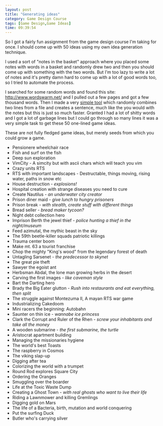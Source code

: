 ```yaml
---
layout: post
title: "Generating ideas"
category: Game Design Course
tags: [Game Design,Game Ideas]
time: 09:39:54
---
```

So I got a fairly fun assignment from the game design course I'm taking for once. I should come up with 50 ideas using my own idea generation technique.

I used a sort of "notes in the basket" approach where you placed some notes with words in a basket and randomly drew two and then you should come up with something with the two words. But I'm too lazy to write a lot of notes and it's pretty damn hard to come up with a lot of good words too, so I tried to automate the process.

I searched for some random words and found this site: <http://www.wordswarm.net/> and I pulled out a few pages and got a few thousand words. Then I made a very [simple tool][tool] which randomly combines two lines from a file and creates a sentence, much like the you would with the notes but this is just so much faster. Granted I had a lot of shitty words and I got a lot of garbage lines but I could go through so many lines it was a very simple task to get these 50 one-lined game ideas.

These are not fully fledged game ideas, but merely seeds from which you could grow a game.

+  Pensionere wheelchair race
+  Fish and surf on the fish
+  Deep sun exploration
+  VimCity - A simcity but with ascii chars which will teach you vim
+  Crazy units RTS
+  RTS with important landscapes - Destructable, things moving, rising water, paths in snow etc
+  House destruction  - *explosions!*
+  Hospital creation with strange diseases you need to cure
+  Create Nautilus  - *an underwater city creator*
+  Prison diner maid  - *give lunch to hungry prisoners*
+  Prison break  - *with stealth, create stuff with different things*
+  Bread seller  - *bread maker tycoon?*
+  Night debt collection hero
+  Imprison Berth the jewel thief  - *police hunting a thief in the night/museum*
+  Feed azimutal, the mythic beast in the sky
+  The 59th beetle-killer squads patriotic killings
+  Trauma center boom
+  Make mt. 63 a tourist franchise
+  Chop the mighty "King's wood" from the legendary forest of death
+  Untagling Sarsenet  - *the predecessor to skynet*
+  The great pie theft
+  Sawyer the egoist ant
+  Herbsman Abdal, the lone man growing herbs in the desert
+  Carving the first images  - *like caveman style*
+  Bart the Darting hero
+  Brady the Big Eater glutton  - *Rush into restaurants and eat everything, then split*
+  The struggle against Montezuma II, A mayan RTS war game
+  Industrializing Cakedoom
+  Mini racers the beginning: Autobahn
+  Saunter on thin ice  - *wannabe ice princess*
+  Clark the Corrupt and Ruler of the Rhen  - *screw your inhabitants and take all the money*
+  A wooden submarine  - *the first submarine, the turtle*
+  Aristocrat apartment building
+  Managing the missionaries hygiene
+  The world's best Toasts
+  The raspberry in Cosmos
+  The viking slap-up
+  Digging after tea
+  Colorizing the world with a trumpet
+  Round Rod explores Square City
+  Ordering the Oranges
+  Smuggling over the boarder
+  Life at the Toxic Waste Dump
+  Creating a Ghost Town  - *with real ghosts who want to live their life*
+  Riding a Lawnmower and killing Gremlings
+  Digging gold on Mars
+  The life of a Bacteria, birth, mutation and world conquering
+  Put the surfing Duck
+  Butler who's carrying silver

[tool]: /files/download/random_words.zip

